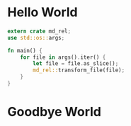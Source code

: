 # Hello World

```rust
extern crate md_rel;
use std::os::args;

fn main() {
    for file in args().iter() {
        let file = file.as_slice();
        md_rel::transform_file(file);
    }
}

```

# Goodbye World
